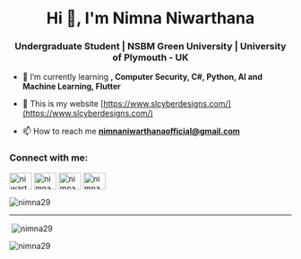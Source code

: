 <h1 align="center">Hi 👋, I'm Nimna Niwarthana</h1>
<h3 align="center">Undergraduate Student | NSBM Green University | University of Plymouth - UK</h3>

- 🌱 I’m currently learning **, Computer Security, C#, Python, AI and Machine Learning, Flutter**

- 📝 This is my website [https://www.slcyberdesigns.com/](https://www.slcyberdesigns.com/)

- 📫 How to reach me **nimnaniwarthanaofficial@gmail.com**

<h3 align="left">Connect with me:</h3>
<p align="left">
  
<a href="https://twitter.com/niwarthananimna?lang=en" target="blank"><img align="center" src="https://raw.githubusercontent.com/rahuldkjain/github-profile-readme-generator/master/src/images/icons/Social/twitter.svg" alt="niwarthananimna" height="30" width="40" /></a>
<a href="https://www.linkedin.com/in/nimna-niwarthana-4b7357207/" target="blank"><img align="center" src="https://raw.githubusercontent.com/rahuldkjain/github-profile-readme-generator/master/src/images/icons/Social/linked-in-alt.svg" alt="nimna niwarthana" height="30" width="40" /></a>
<a href="https://www.facebook.com/nimna.niwarthana.1" target="blank"><img align="center" src="https://raw.githubusercontent.com/rahuldkjain/github-profile-readme-generator/master/src/images/icons/Social/facebook.svg" alt="nimna niwarthana" height="30" width="40" /></a>
<a href="https://www.instagram.com/nimna_niwarthana/" target="blank"><img align="center" src="https://raw.githubusercontent.com/rahuldkjain/github-profile-readme-generator/master/src/images/icons/Social/instagram.svg" alt="nimna_niwarthana" height="30" width="40" /></a>
</p>


<p><img align="center" src="https://github-readme-stats.vercel.app/api/top-langs?username=nimna29&show_icons=true&locale=en&layout=compact" alt="nimna29" /></p>
<hr>
<p>&nbsp;<img align="center" src="https://github-readme-stats.vercel.app/api?username=nimna29&show_icons=true&locale=en" alt="nimna29" /></p>

<p><img align="center" src="https://github-readme-streak-stats.herokuapp.com/?user=nimna29&" alt="nimna29" /></p>
